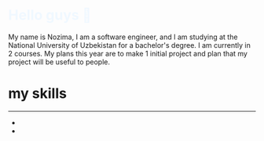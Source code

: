 <h1 style="color: aliceblue;">
        Hello guys 👋
    </h1>
    <p>
        My name is Nozima, I am a software engineer, and I am studying at the National University of Uzbekistan for a bachelor's degree. I am currently in 2 courses. My plans this year are to make 1 initial project and plan that my project will be useful to people.
    </p>
<h1>
    my skills
   </h1>
   <hr>
   <ul>
    <li>
        <a style="width: 50;" href="https://web.telegram.org/k/">
            <img src="https://banner2.cleanpng.com/20180629/rta/kisspng-telegram-logo-computer-icons-telegram-logo-5b36bbaa3df404.5025035915303136422538.jpg" alt="">
        </a>
    </li>
    <li><a  style="width: 50"  href="https://ru.linkedin.com/">
        <img src="https://images.rawpixel.com/image_png_800/czNmcy1wcml2YXRlL3Jhd3BpeGVsX2ltYWdlcy93ZWJzaXRlX2NvbnRlbnQvbHIvdjk4Mi1kMy0xMC5wbmc.png" alt="">
    </a></li>
   </ul>
